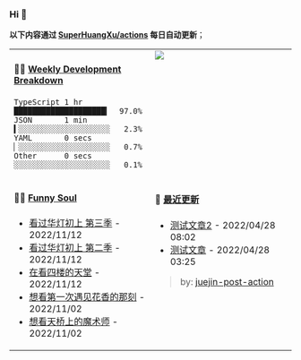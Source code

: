 
### Hi 👋

**以下内容通过 <a href="https://github.com/SuperHuangXu/SuperHuangXu/actions" target="_blank">SuperHuangXu/actions</a> 每日自动更新**；

<table width="800px">
<tr>
<td valign="top" width="50%">

#### 🏊‍♂️ <a href="https://gist.github.com/SuperHuangXu/d3e32e70ad1d22b5a3c5e8fc3c67dcc5" target="_blank">Weekly Development Breakdown</a>

```text
TypeScript 1 hr           ████████████████████▎  97.0%
JSON       1 min          ▍░░░░░░░░░░░░░░░░░░░░   2.3%
YAML       0 secs         ▏░░░░░░░░░░░░░░░░░░░░   0.7%
Other      0 secs         ░░░░░░░░░░░░░░░░░░░░░   0.1%
```

</td>
<td valign="top" width="50%">
<a href="https://github.com/SuperHuangXu">
  <img align="center" src="https://github-readme-stats.vercel.app/api/top-langs/?username=SuperHuangXu&layout=compact&theme=radical" />
</a>
</td>
</tr>
<tr>
<td valign="top" width="50%">

#### 🤾‍♂️ <a href="https://www.douban.com/people/135404786/" target="_blank">Funny Soul</a>

* <a href='http://movie.douban.com/subject/35550795/' target='_blank'>看过华灯初上 第三季</a> - 2022/11/12
* <a href='http://movie.douban.com/subject/35550794/' target='_blank'>看过华灯初上 第二季</a> - 2022/11/12
* <a href='http://movie.douban.com/subject/35071103/' target='_blank'>在看四楼的天堂</a> - 2022/11/12
* <a href='http://movie.douban.com/subject/35459040/' target='_blank'>想看第一次遇见花香的那刻</a> - 2022/11/02
* <a href='http://movie.douban.com/subject/30449642/' target='_blank'>想看天桥上的魔术师</a> - 2022/11/02

</td>
<td valign="top" width="50%">

#### 🤾‍ <a href="https://juejin.cn/user/4142615541064046" target="_blank">最近更新</a>
  * <a href='https://juejin.cn/post/7091561831067566117' target='_blank'>测试文章2</a> - 2022/04/28 08:02
* <a href='https://juejin.cn/post/7091490504222703652' target='_blank'>测试文章</a> - 2022/04/28 03:25

> by: [juejin-post-action](https://github.com/SuperHuangXu/juejin-post-action)

</td>
</tr>
</table>
